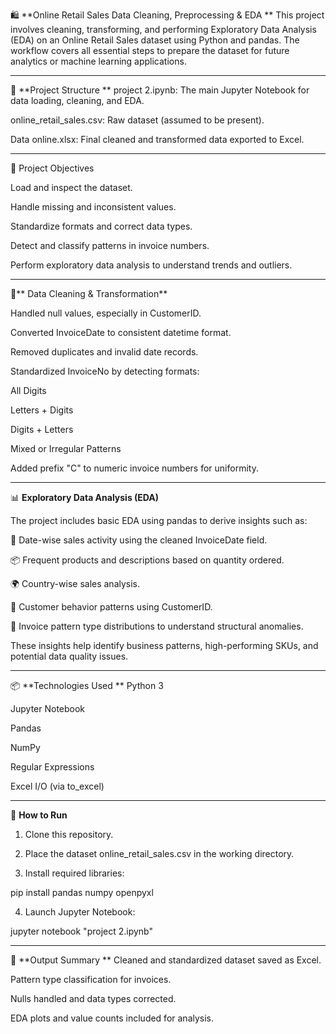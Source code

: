🛍️ **Online Retail Sales Data Cleaning, Preprocessing & EDA
**
This project involves cleaning, transforming, and performing Exploratory Data Analysis (EDA) on an Online Retail Sales dataset using Python and pandas. The workflow covers all essential steps to prepare the dataset for future analytics or machine learning applications.


-----
📁 **Project Structure
**
project 2.ipynb: The main Jupyter Notebook for data loading, cleaning, and EDA.

online_retail_sales.csv: Raw dataset (assumed to be present).

Data online.xlsx: Final cleaned and transformed data exported to Excel.



-----
🎯 Project Objectives

Load and inspect the dataset.

Handle missing and inconsistent values.

Standardize formats and correct data types.

Detect and classify patterns in invoice numbers.

Perform exploratory data analysis to understand trends and outliers.



-----
🧽** Data Cleaning & Transformation**

Handled null values, especially in CustomerID.

Converted InvoiceDate to consistent datetime format.

Removed duplicates and invalid date records.

Standardized InvoiceNo by detecting formats:

All Digits

Letters + Digits

Digits + Letters

Mixed or Irregular Patterns


Added prefix "C" to numeric invoice numbers for uniformity.


-----
📊 **Exploratory Data Analysis (EDA)**

The project includes basic EDA using pandas to derive insights such as:

📅 Date-wise sales activity using the cleaned InvoiceDate field.

📦 Frequent products and descriptions based on quantity ordered.

🌍 Country-wise sales analysis.

👤 Customer behavior patterns using CustomerID.

🧾 Invoice pattern type distributions to understand structural anomalies.


These insights help identify business patterns, high-performing SKUs, and potential data quality issues.



-----
📦 **Technologies Used
**
Python 3

Jupyter Notebook

Pandas

NumPy

Regular Expressions

Excel I/O (via to_excel)


------
🚀 **How to Run**

1. Clone this repository.


2. Place the dataset online_retail_sales.csv in the working directory.


3. Install required libraries:

pip install pandas numpy openpyxl


4. Launch Jupyter Notebook:

jupyter notebook "project 2.ipynb"




-----
📌 **Output Summary
**
Cleaned and standardized dataset saved as Excel.

Pattern type classification for invoices.

Nulls handled and data types corrected.

EDA plots and value counts included for analysis.
